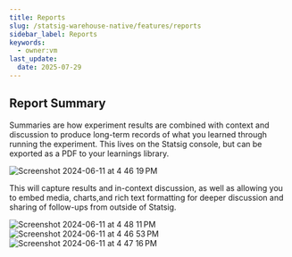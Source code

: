 ```yaml
---
title: Reports
slug: /statsig-warehouse-native/features/reports
sidebar_label: Reports
keywords:
  - owner:vm
last_update:
  date: 2025-07-29
---
```


## Report Summary

Summaries are how experiment results are combined with context and discussion to produce long-term records of what you learned through running the experiment. This lives on the Statsig console, but can be exported as a PDF to your learnings library.

![Screenshot 2024-06-11 at 4 46 19 PM](https://github.com/statsig-io/docs/assets/102695539/337c3619-a91b-4837-8d02-3db3b3299ef8)

This will capture results and in-context discussion, as well as allowing you to embed media, charts,and rich text formatting for deeper discussion and sharing of follow-ups from outside of Statsig.

![Screenshot 2024-06-11 at 4 48 11 PM](https://github.com/statsig-io/docs/assets/102695539/96f9eb43-ca69-4d9f-98f4-740294b5671f)
![Screenshot 2024-06-11 at 4 46 53 PM](https://github.com/statsig-io/docs/assets/102695539/f6071323-58fe-45f0-b0a2-f532e5719ecd)
![Screenshot 2024-06-11 at 4 47 16 PM](https://github.com/statsig-io/docs/assets/102695539/5c782533-fa67-47bc-b21c-0f8ec6740489)
